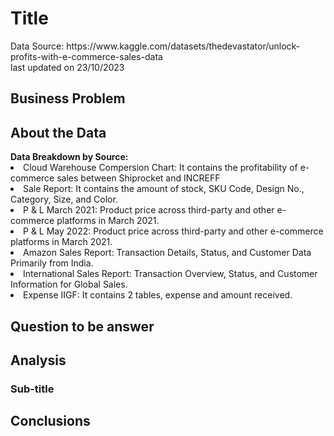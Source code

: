 <h1>Title</h1> 
Data Source: https://www.kaggle.com/datasets/thedevastator/unlock-profits-with-e-commerce-sales-data
<br>last updated on 23/10/2023
<h2>Business Problem</h2>




<h2>About the Data</h2>
<b>Data Breakdown by Source:</b>
<li>Cloud Warehouse Compersion Chart: It contains the profitability of e-commerce sales between Shiprocket and INCREFF </li>
<li>Sale Report: It contains the amount of stock, SKU Code, Design No., Category, Size, and Color.</li>
<li>P & L March 2021: Product price across third-party and other e-commerce platforms in March 2021.</li>
<li>P & L May 2022: Product price across third-party and other e-commerce platforms in March 2021.</li>
<li>Amazon Sales Report: Transaction Details, Status, and Customer Data Primarily from India.</li>
<li>International Sales Report: Transaction Overview, Status, and Customer Information for Global Sales.</li>
<li>Expense IIGF: It contains 2 tables, expense and amount received.</li>





<h2>Question to be answer</h2>
<h2>Analysis</h2>
<h3>Sub-title</h3>



<h2>Conclusions</h2>


